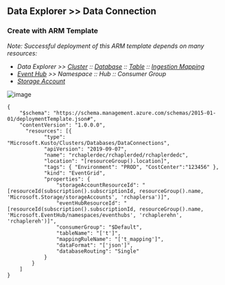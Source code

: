 ## Data Explorer >> Data Connection

### Create with ARM Template

_Note: Successful deployment of this ARM template depends on many resources:_
* _Data Explorer >> [Cluster](Infrastructure_DataExplorer_Cluster.md) :: [Database](Infrastructure_DataExplorer_Database.md) :: [Table](Infrastructure_DataExplorer_Table.md) :: [Ingestion Mapping](Infrastructure_DataExplorer_IngestionMapping.md)_
* _[Event Hub](Infrastructure_EventHub.md) >> Namespace :: Hub :: Consumer Group_
* _[Storage Account](Infrastructure_StorageAccount.md)_

![image](https://user-images.githubusercontent.com/44923999/182941824-1675b487-e60c-44ba-8a94-0eeaa8ee12af.png)


  ```
  {
      "$schema": "https://schema.management.azure.com/schemas/2015-01-01/deploymentTemplate.json#",
      "contentVersion": "1.0.0.0",
        "resources": [{
              "type": "Microsoft.Kusto/Clusters/Databases/DataConnections",
              "apiVersion": "2019-09-07",
              "name": "rchaplerdec/rchaplerded/rchaplerdedc",
              "location": "[resourceGroup().location]",
              "tags": { "Environment": "PROD", "CostCenter":"123456" },
              "kind": "EventGrid",
              "properties": {
                  "storageAccountResourceId": "[resourceId(subscription().subscriptionId, resourceGroup().name, 'Microsoft.Storage/storageAccounts', 'rchaplersa')]",
                  "eventHubResourceId": "[resourceId(subscription().subscriptionId, resourceGroup().name, 'Microsoft.EventHub/namespaces/eventhubs', 'rchaplerehn', 'rchaplereh')]",
                  "consumerGroup": "$Default",
                  "tableName": "['t']",
                  "mappingRuleName": "['t_mapping']",
                  "dataFormat": "['json']",
                  "databaseRouting": "Single"
              }
          }
      ]
  }
  ```
